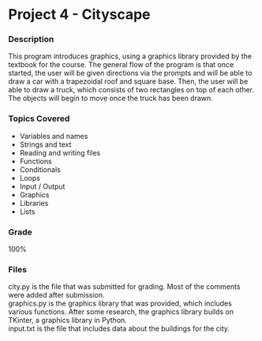 # Project 4 - Cityscape

### Description
This program introduces graphics, using a graphics library provided by the textbook for the course. The general flow of the program is that once started,
the user will be given directions via the prompts and will be able to draw a car with a trapezoidal roof and square base. Then, the user will be able to draw a truck, which consists of two rectangles on top of each other. The objects will begin to move once the truck has been drawn. 

### Topics Covered
- Variables and names
- Strings and text
- Reading and writing files
- Functions
- Conditionals
- Loops
- Input / Output
- Graphics
- Libraries
- Lists

### Grade
100%

### Files
city.py is the file that was submitted for grading. Most of the comments were added after submission.
<br />
graphics.py is the graphics library that was provided, which includes various functions. After some research, the graphics library builds on TKinter, a graphics library in Python.
<br />
input.txt is the file that includes data about the buildings for the city.